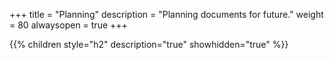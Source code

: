 +++
title = "Planning"
description = "Planning documents for future."
weight = 80
alwaysopen = true
+++


{{% children style="h2" description="true" showhidden="true" %}}

